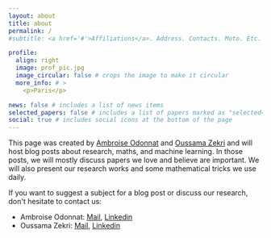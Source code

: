 ```yaml
---
layout: about
title: about
permalink: /
#subtitle: <a href='#'>Affiliations</a>. Address. Contacts. Moto. Etc.

profile:
  align: right
  image: prof_pic.jpg
  image_circular: false # crops the image to make it circular
  more_info: # >
    <p>Paris</p>

news: false # includes a list of news items
selected_papers: false # includes a list of papers marked as "selected={true}"
social: true # includes social icons at the bottom of the page
---
```


This page was created by [Ambroise Odonnat](https://ambroiseodt.github.io/) and [Oussama Zekri](https://oussamazekri.fr) and will host blog posts about research, maths, and machine learning. In those posts, we will mostly discuss papers we love and believe are important. We will also present our research works and some mathematical tricks we use daily.

If you want to suggest a subject for a blog post or discuss our research, don't hesitate to contact us:
- Ambroise Odonnat: [Mail](https://scholar.google.com/citations?user=M_OS-3kAAAAJ), [Linkedin](https://www.linkedin.com/in/ambroise-odonnat)
- Oussama Zekri: [Mail](oussama.zekri@ens-paris-saclay.fr), [Linkedin](https://www.google.com/url?q=https%3A%2F%2Fwww.linkedin.com%2Fin%2Foussama-zekri-41a984163%2F&sa=D&sntz=1&usg=AOvVaw1QDgQ0h6GIcVMUF7-TbOJY)
 
